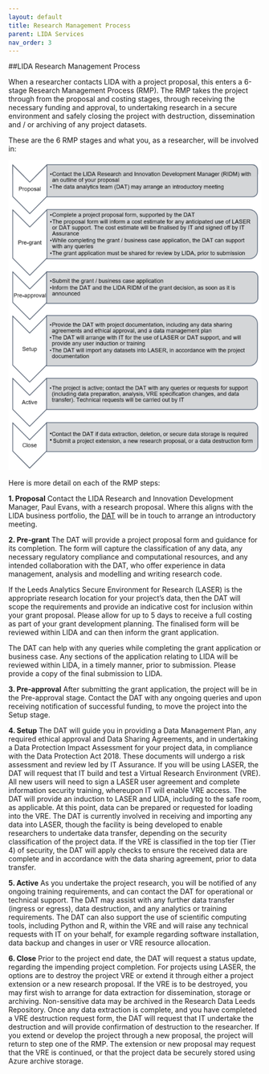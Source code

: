 ```yaml
---
layout: default
title: Research Management Process
parent: LIDA Services
nav_order: 3
---
```


##LIDA Research Management Process


When a researcher contacts LIDA with a project proposal, this enters a 6-stage Research Management Process (RMP). The RMP takes the project through from the proposal and costing stages, through receiving the necessary funding and approval, to undertaking research in a secure environment and safely closing the project with destruction, dissemination and / or archiving of any project datasets. 

These are the 6 RMP stages and what you, as a researcher, will be involved in:

!["Diagram of the RMP steps"](../../images/rmp/RMP_Steps.png)

Here is more detail on each of the RMP steps:

**1. Proposal**
Contact the LIDA Research and Innovation Development Manager, Paul Evans, with a research proposal. Where this aligns with the LIDA business portfolio, the [DAT](mailto:ircdst@leeds.ac.uk) will be in touch to arrange an introductory meeting.

**2. Pre-grant**
The DAT will provide a project proposal form and guidance for its completion. The form will capture the classification of any data, any necessary regulatory compliance and computational resources, and any intended collaboration with the DAT, who offer experience in data management, analysis and modelling and writing research code. 

If the Leeds Analytics Secure Environment for Research (LASER) is the appropriate research location for your project’s data, then the DAT will scope the requirements and provide an indicative cost for inclusion within your grant proposal. Please allow for up to 5 days to receive a full costing as part of your grant development planning. The finalised form will be reviewed within LIDA and can then inform the grant application.

The DAT can help with any queries while completing the grant application or business case. Any sections of the application relating to LIDA will be reviewed within LIDA, in a timely manner, prior to submission. Please provide a copy of the final submission to LIDA. 

**3. Pre-approval**
After submitting the grant application, the project will be in the Pre-approval stage. Contact the DAT with any ongoing queries and upon receiving notification of successful funding, to move the project into the Setup stage.

**4. Setup**
The DAT will guide you in providing a Data Management Plan, any required ethical approval and Data Sharing Agreements, and in undertaking a Data Protection Impact Assessment for your project data, in compliance with the Data Protection Act 2018. These documents will undergo a risk assessment and review led by IT Assurance. 
If you will be using LASER, the DAT will request that IT build and test a Virtual Research Environment (VRE). All new users will need to sign a LASER user agreement and complete information security training, whereupon IT will enable VRE access. The DAT will provide an induction to LASER and LIDA, including to the safe room, as applicable. At this point, data can be prepared or requested for loading into the VRE.
The DAT is currently involved in receiving and importing any data into LASER, though the facility is being developed to enable researchers to undertake data transfer, depending on the security classification of the project data. If the VRE is classified in the top tier (Tier 4) of security, the DAT will apply checks to ensure the received data are complete and in accordance with the data sharing agreement, prior to data transfer.

**5. Active**
As you undertake the project research, you will be notified of any ongoing training requirements, and can contact the DAT for operational or technical support. The DAT may assist with any further data transfer (ingress or egress), data destruction, and any analytics or training requirements. 
The DAT can also support the use of scientific computing tools, including Python and R, within the VRE and will raise any technical requests with IT on your behalf, for example regarding software installation, data backup and changes in user or VRE resource allocation.

**6. Close**
Prior to the project end date, the DAT will request a status update, regarding the impending project completion. For projects using LASER, the options are to destroy the project VRE or extend it through either a project extension or a new research proposal. If the VRE is to be destroyed, you may first wish to arrange for data extraction for dissemination, storage or archiving. Non-sensitive data may be archived in the Research Data Leeds Repository. 
Once any data extraction is complete, and you have completed a VRE destruction request form, the DAT will request that IT undertake the destruction and will provide confirmation of destruction to the researcher. 
If you extend or develop the project through a new proposal, the project will return to step one of the RMP. The extension or new proposal may request that the VRE is continued, or that the project data be securely stored using Azure archive storage.
